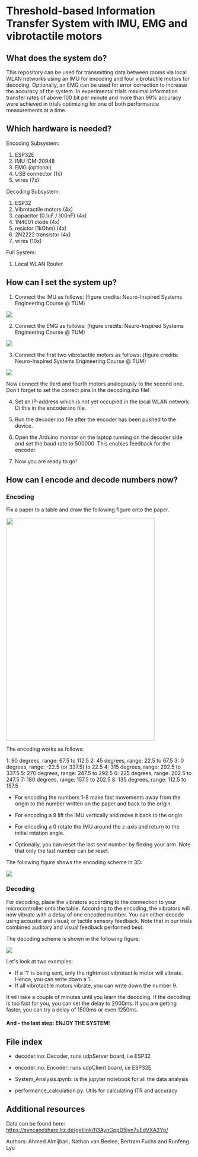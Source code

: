 # Threshold-based Information Transfer System with IMU, EMG and vibrotactile motors

## What does the system do?

This repository can be used for transmitting data between rooms via local WLAN networks using an IMU for encoding and four vibrotactile motors for decoding. Optionally, an EMG can be used for error correction to increase the accuracy of the system. In experimental trials maximal information transfer rates of above 100 bit per minute and more than 99% accuracy were achieved in trials optimizing for one of both performance measurements at a time.

## Which hardware is needed?

Encoding Subsystem:
1. ESP32E
2. IMU ICM-20948
3. EMG (optional)
4. USB connector (1x)
5. wires (7x)

Decoding Subsystem:
1. ESP32
2. Vibrotactile motors (4x)
3. capacitor (0.1uF / 100nF) (4x)
4. 1N4001 diode (4x)
5. resistor (1kOhm) (4x)
6. 2N2222 transistor (4x)
7. wires (10x)

Full System:
1. Local WLAN Router

## How can I set the system up?

1. Connect the IMU as follows:
 (figure credits: Neuro-Inspired Systems Engineering Course @ TUM)

![](https://github.com/scidex/imu-vibration-itr-maximization/blob/main/figures/IMUsetup.png?raw=true)

2. Connect the EMG as follows:
 (figure credits: Neuro-Inspired Systems Engineering Course @ TUM)

![](https://github.com/scidex/imu-vibration-itr-maximization/blob/main/figures/EMGsetup.png?raw=true)

3. Connect the first two vibrotactile motors as follows:
 (figure credits: Neuro-Inspired Systems Engineering Course @ TUM)

![](https://github.com/scidex/imu-vibration-itr-maximization/blob/main/figures/VIBRATORSsetup.png?raw=true)

Now connect the third and fourth motors analogously to the second one. Don't forget to set the correct pins in the decoding.ino file!

4. Set an IP-address which is not yet occupied in the local WLAN network. Di this in the encoder.ino file.

5. Run the decoder.ino file after the encoder has been pushed to the device.

6. Open the Arduino monitor on the laptop running on the decoder side and set the baud rate to 500000. This enables feedback for the encoder.

7. Now you are ready to go!

## How can I encode and decode numbers now?

### Encoding

Fix a paper to a table and draw the following figure onto the paper.

<img src="https://github.com/scidex/imu-vibration-itr-maximization/blob/main/figures/encoding_sketch.jpeg?raw=true" width="400" height="600">

The encoding works as follows:

1: 90 degrees, range: 67.5 to 112.5
2: 45 degrees, range: 22.5 to 67.5
3: 0 degrees, range: -22.5 (or 337.5) to 22.5
4: 315 degrees, range: 292.5 to 337.5
5: 270 degrees, range: 247.5 to 292.5
6: 225 degrees, range: 202.5 to 247.5
7: 180 degrees, range: 157.5 to 202.5
8: 135 degrees, range: 112.5 to 157.5

- For encoding the numbers 1-8 make fast movements away from the origin to the number written on the paper and back to the origin.

- For encoding a 9 lift the IMU vertically and move it back to the origin.

- For encoding a 0 rotate the IMU around the z-axis and return to the initial rotation angle.

- Optionally, you can reset the last sent number by flexing your arm. Note that only the last number can be reset.

The following figure shows the encoding scheme in 3D:

![](https://github.com/scidex/imu-vibration-itr-maximization/blob/main/figures/3D_encoding.png?raw=true)

### Decoding

For decoding, place the vibrators according to the connection to your microcontroller onto the table. According to the encoding, the vibrators will now vibrate with a delay of one encoded number. You can either decode using acoustic and visual; or tactile sensory feedback. Note that in our trials combined auditory and visual feedback performed best.

The decoding scheme is shown in the following figure:

![](https://github.com/scidex/imu-vibration-itr-maximization/blob/main/figures/decoding.png?raw=true)

Let's look at two examples:

- If a '1' is being sent, only the rightmost vibrotactile motor will vibrate. Hence, you can write down a 1.
- If all vibrotactile motors vibrate, you can write down the number 9.

It will take a couple of minutes until you learn the decoding. If the decoding is too fast for you, you can set the delay to 2000ms. If you are getting faster, you can try a delay of 1500ms or even 1250ms.


#### And - the last step: ENJOY THE SYSTEM!

## File index

- decoder.ino: Decoder, runs udpServer board, i.e ESP32

- encoder.ino: Encoder: runs udpClient board, i.e ESP32E

- System_Analysis.ipynb:  is the jupyter notebook for all the data analysis

- performance_calculation.py: Utils for calculating ITR and accuracy

## Additional resources

Data can be found here: https://syncandshare.lrz.de/getlink/fi3AynGppD5jvn7uEdVXA3Yp/

Authors: Ahmed Almijbari, Nathan van Beelen, Bertram Fuchs and Runfeng Lyu
